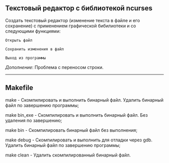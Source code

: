 ## Текстовый редактор с библиотекой ncurses

Создать текстовый редактор (изменение текста в файле и его сохранение) с применением графической бибилиотеки и со следующими функциями:

    Открыть файл
    
    Сохранить изменения в файл
    
    Выход из программы

_Дополнение_:
    Проблема с переносом строки. 

---

## Makefile

make - Скомпилировать и выполнить бинарный файл. Удалить бинарный файл по завершению программы;

make bin_exe - Скомпилировать и выполнить бинарный файл. Без удаления по завершению;

make bin - Скомпилировать бинарный файл без выполнения;

make debug - Скомпилировать и выполнить для отладки через gdb. Удалить бинарный файл по завершению программы;

make clean - Удалить скомпилированный бинарный файл.
